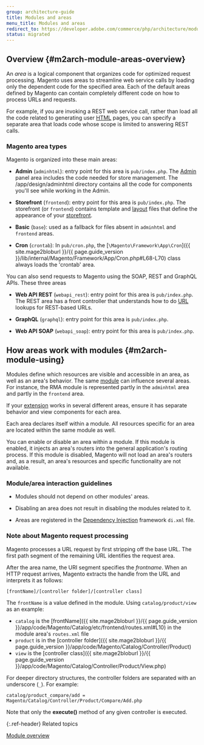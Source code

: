 ```yaml
---
group: architecture-guide
title: Modules and areas
menu_title: Modules and areas
redirect_to: https://developer.adobe.com/commerce/php/architecture/modules/areas/
status: migrated
---
```


## Overview {#m2arch-module-areas-overview}

An *area* is a logical component that organizes code for optimized request processing. Magento uses areas to streamline web service calls by loading only the dependent code for the specified area.  Each of the default areas defined by Magento can contain completely different code on how to process URLs and requests.

For example, if you are invoking a REST web service call, rather than load all the code related to generating user [HTML](https://glossary.magento.com/html) pages, you can specify a separate area that loads code whose scope is limited to answering  REST calls.

### Magento area types

Magento is organized into these main areas:

*  **Admin** (`adminhtml`): entry point for this area is `pub/index.php`. The [Admin](https://glossary.magento.com/admin) panel area includes the code needed for store management. The /app/design/adminhtml directory contains all the code for components you'll see while working in the Admin.

*  **Storefront** (`frontend`): entry point for this area is `pub/index.php`. The storefront (or `frontend`)  contains template and [layout](https://glossary.magento.com/layout) files that define the appearance of your [storefront](https://glossary.magento.com/storefront).

*  **Basic** (`base`): used as a fallback for files absent in `adminhtml` and `frontend` areas.

*  **Cron** (`crontab`): In `pub/cron.php`, the [`\Magento\Framework\App\Cron`]({{ site.mage2bloburl }}/{{ page.guide_version }}/lib/internal/Magento/Framework/App/Cron.php#L68-L70) class always loads the 'crontab' area.

You can also send requests to Magento using the SOAP, REST and GraphQL APIs. These three areas

*  **Web API REST** (`webapi_rest`): entry point for this area is `pub/index.php`. The REST area has a front controller that understands how to do [URL](https://glossary.magento.com/url) lookups for REST-based URLs.

*  **GraphQL** (`graphql`): entry point for this area is `pub/index.php`.

*  **Web API SOAP** (`webapi_soap`): entry point for this area is `pub/index.php`.

## How areas work with modules {#m2arch-module-using}

Modules define which resources are visible and accessible in an area, as well as an area's behavior. The same [module](https://glossary.magento.com/module) can influence several areas. For instance, the RMA module is represented partly in the `adminhtml` area and partly in the `frontend` area.

If your [extension](https://glossary.magento.com/extension) works in several different areas, ensure it has separate behavior and view components for each area.

Each area declares itself within a module. All resources specific for an area are located within the same module as well.

You can enable or disable an area within a module. If this module is enabled, it injects an area's routers into the general application's routing process. If this module is disabled, Magento will not load an area's routers and, as a result, an area's resources and specific functionality are not available.

### Module/area interaction guidelines

*  Modules should not depend on other modules' areas.

*  Disabling an area does not result in disabling the modules related to it.

*  Areas are registered in the [Dependency Injection](https://glossary.magento.com/dependency-injection) framework `di.xml` file.

### Note about Magento request processing

Magento processes a URL request by first stripping off the base URL. The first path segment of the remaining URL identifies the request area.

After the area name, the URI segment specifies the *frontname*. When an HTTP request arrives, Magento extracts the handle from the URL and interprets it as follows:

```http
[frontName]/[controller folder]/[controller class]
```

The `frontName` is a value defined in the module. Using `catalog/product/view` as an example:

*  `catalog` is the [frontName]({{ site.mage2bloburl }}/{{ page.guide_version }}/app/code/Magento/Catalog/etc/frontend/routes.xml#L10) in the module area's `routes.xml` file
*  `product` is in the [controller folder]({{ site.mage2bloburl }}/{{ page.guide_version }}/app/code/Magento/Catalog/Controller/Product)
*  `view` is the [controller class]({{ site.mage2bloburl }}/{{ page.guide_version }}/app/code/Magento/Catalog/Controller/Product/View.php)

For deeper directory structures, the controller folders are separated with an underscore (`_`). For example:

```text
catalog/product_compare/add = Magento/Catalog/Controller/Product/Compare/Add.php
```

Note that only the **execute()** method of any given controller is executed.

{:.ref-header}
Related topics

[Module overview]({{page.baseurl}}/architecture/archi_perspectives/components/modules/mod_intro.html)
